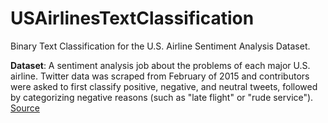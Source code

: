 # USAirlinesTextClassification
Binary Text Classification for the U.S. Airline Sentiment Analysis Dataset.

**Dataset**: A sentiment analysis job about the problems of each major U.S. airline. Twitter data was scraped from February of 2015 and contributors were asked to first classify positive, negative, and neutral tweets, followed by categorizing negative reasons (such as "late flight" or "rude service").
[Source](https://www.kaggle.com/datasets/crowdflower/twitter-airline-sentiment)